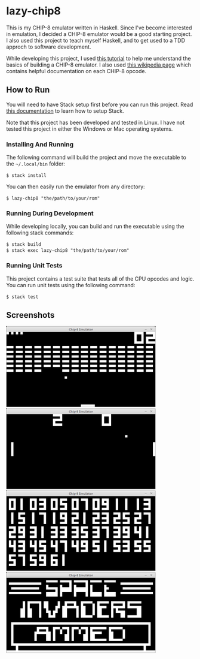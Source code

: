 # lazy-chip8

This is my CHIP-8 emulator written in Haskell. Since I've become interested in emulation, I decided a CHIP-8 emulator would be a good starting project. I also used this project to teach myself Haskell, and to get used to a TDD approch to software development.

While developing this project, I used <a href="http://www.multigesture.net/articles/how-to-write-an-emulator-chip-8-interpreter/">this tutorial</a> to help me understand the basics of building a CHIP-8 emulator. I also used <a href="https://en.wikipedia.org/wiki/CHIP-8">this wikipedia page</a> which contains helpful documentation on each CHIP-8 opcode.

## How to Run

You will need to have Stack setup first before you can run this project. Read <a href="https://docs.haskellstack.org/en/stable/README/">this documentation</a> to learn how to setup Stack.

Note that this project has been developed and tested in Linux. I have not tested this project in either the Windows or Mac operating systems. 

### Installing And Running

The following command will build the project and move the executable to the `~/.local/bin` folder:
```
$ stack install
```

You can then easily run the emulator from any directory:
```
$ lazy-chip8 "the/path/to/your/rom"
```

### Running During Development

While developing locally, you can build and run the executable using the following stack commands:
```
$ stack build
$ stack exec lazy-chip8 "the/path/to/your/rom"
```

### Running Unit Tests

This project contains a test suite that tests all of the CPU opcodes and logic. You can run unit tests using the following command:
```
$ stack test
```

## Screenshots

<p float="left">
  <img src="screenshots/BRIX.png" width="400" />
  <img src="screenshots/PONG.png" width="400" />
  <img src="screenshots/GUESS.png" width="400" />  
  <img src="screenshots/INVADERS.png" width="400" />
</p>
